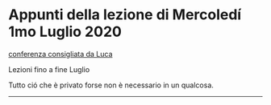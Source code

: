 # Appunti della lezione di Mercoledí 1mo Luglio 2020

[conferenza consigliata da Luca](http://issta.ie)

Lezioni fino a fine Luglio

Tutto ció che è privato forse non è necessario in un qualcosa.

 
_____________
